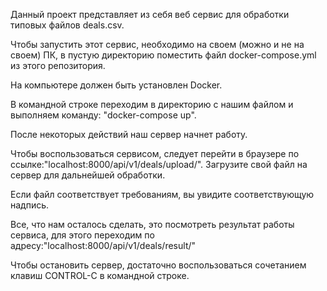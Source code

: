 Данный проект представляет из себя веб сервис для обработки типовых файлов deals.csv.

Чтобы запустить этот сервис, необходимо на своем (можно и не на своем) ПК, в пустую директорию поместить файл docker-compose.yml из этого репозитория.

На компьютере должен быть установлен Docker.

В командной строке переходим в директорию с нашим файлом и выполняем команду: "docker-compose up".

После некоторых действий наш сервер начнет работу.

Чтобы воспользоваться сервисом, следует перейти в браузере по ссылке:"localhost:8000/api/v1/deals/upload/".
Загрузите свой файл на сервер для дальнейшей обработки.

Если файл соответствует требованиям, вы увидите соответствующую надпись.

Все, что нам осталось сделать, это посмотреть результат работы сервиса, для этого переходим по адресу:"localhost:8000/api/v1/deals/result/"

Чтобы остановить сервер, достаточно воспользоваться сочетанием клавиш CONTROL-C в командной строке.
